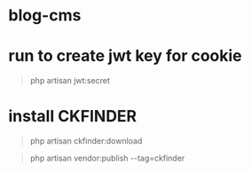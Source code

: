 # blog-cms

# run to create jwt key for cookie
> php artisan jwt:secret

# install CKFINDER
> php artisan ckfinder:download

> php artisan vendor:publish --tag=ckfinder